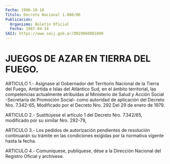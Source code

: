 ```yaml
---
Fecha: 1986-10-10
Título: Decreto Nacional 1.880/86
Publicación:
  Organismo: Boletín Oficial
  Fecha: 1987-04-14
SAIJ: https://www.saij.gob.ar/DN19860001880
---
```

# JUEGOS DE AZAR EN TIERRA DEL FUEGO.

<a id="1"></a>
ARTICULO 1.- Asígnase al Gobernador del Territorio Nacional de la Tierra del Fuego, Antártida e Islas del Atlántico Sud, en el ámbito territorial, las competencias actualmente atribuídas al Ministerio de Salud y Acción Social -Secretaría de Promoción Social- como autoridad de aplicación del Decreto Nro. 7.342-65, Modificado por el Decreto Nro. 292 Del 29 de enero de 1979.

<a id="2"></a>
ARTICULO 2.- Sustitúyese el artículo 1 del Decreto Nro. 7.342/65, modificado por su similar Nro. 292-79,

<a id="3"></a>
ARTICULO 3.- Los pedidos de autorización pendientes de resolución continuarán su trámite en las condiciones exigidas por la normativa vigente hasta la fecha.

<a id="4"></a>
ARTICULO 4.- Comuníquese, publíquese, dése a la Dirección Nacional del Registro Oficial y archívese.